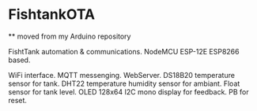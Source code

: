# FishtankOTA
** moved from my Arduino repository

FishtTank automation &amp; communications. NodeMCU ESP-12E ESP8266 based. 

WiFi interface.
MQTT messenging.
WebServer.
DS18B20 temperature sensor for tank.
DHT22 temperature humidity sensor for ambiant.
Float sensor for tank level.
OLED 128x64 I2C mono display for feedback.
PB for reset.
